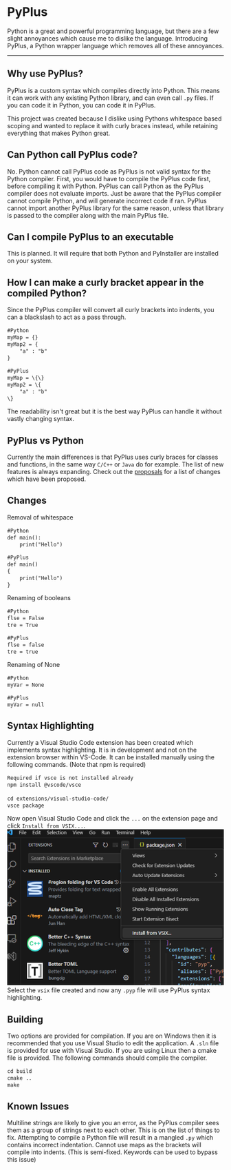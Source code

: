 # PyPlus
Python is a great and powerful programming language, but there are a few slight annoyances which cause me to dislike the language.
Introducing PyPlus, a Python wrapper language which removes all of these annoyances.
***
## Why use PyPlus?
PyPlus is a custom syntax which compiles directly into Python. This means it can work with any existing Python library, and can even call `.py` files. If you can code it in Python, you can code it in PyPlus.

This project was created because I dislike using Pythons whitespace based scoping and wanted to replace it with curly braces instead, while retaining everything that makes Python great.

## Can Python call PyPlus code?
No. Python cannot call PyPlus code as PyPlus is not valid syntax for the Python compiler. First, you would have to compile the PyPlus code first, before compiling it with Python.
PyPlus can call Python as the PyPlus compiler does not evaluate imports. Just be aware that the PyPlus compiler cannot compile Python, and will generate incorrect code if ran. PyPlus cannot import another PyPlus library for the same reason, unless that library is passed to the compiler along with the main PyPlus file.

## Can I compile PyPlus to an executable
This is planned. It will require that both Python and PyInstaller are installed on your system.

## How I can make a curly bracket appear in the compiled Python?
Since the PyPlus compiler will convert all curly brackets into indents, you can a blackslash to act as a pass through.
```
#Python
myMap = {}
myMap2 = {
    "a" : "b"
}
```
```
#PyPlus
myMap = \{\}
myMap2 = \{
    "a" : "b"
\}
```
The readability isn't great but it is the best way PyPlus can handle it without vastly changing syntax.

## PyPlus vs Python
Currently the main differences is that PyPlus uses curly braces for classes and functions, in the same way `C/C++` or `Java` do for example.
The list of new features is always expanding. Check out the [proposals](https://github.com/SYXZyt/PyPlusC/tree/main/Proposals) for a list of changes which have been proposed.

## Changes
Removal of whitespace
```
#Python
def main():
    print("Hello")
```
```
#PyPlus
def main()
{
    print("Hello")
}
```

Renaming of booleans
```
#Python
flse = False
tre = True
```
```
#PyPlus
flse = false
tre = true
```

Renaming of None
```
#Python
myVar = None
```
```
#PyPlus
myVar = null
```
## Syntax Highlighting
Currently a Visual Studio Code extension has been created which implements syntax highlighting. It is in development and not on the extension browser within VS-Code. It can be installed manually using the following commands. (Note that npm is required)
```
Required if vsce is not installed already
npm install @vscode/vsce

cd extensions/visual-studio-code/
vsce package
```

Now open Visual Studio Code and click the `...` on the extension page and click `Install from VSIX...`.
![Install from VSIX...](https://github.com/SYXZyt/PyPlusC/blob/main/docs/images/extensions/vs-code/install_vsix.png?raw=true "Image showing the Install from VSIX option")
Select the `vsix` file created and now any `.pyp` file will use PyPlus syntax highlighting.
## Building
Two options are provided for compilation. If you are on Windows then it is recommended that you use Visual Studio to edit the application. A `.sln` file is provided for use with Visual Studio.
If you are using Linux then a cmake file is provided. The following commands should compile the compiler.
```
cd build
cmake ..
make
```
## Known Issues
Multiline strings are likely to give you an error, as the PyPlus compiler sees them as a group of strings next to each other. This is on the list of things to fix.
Attempting to compile a Python file will result in a mangled `.py` which contains incorrect indentation.
Cannot use maps as the brackets will compile into indents. (This is semi-fixed. Keywords can be used to bypass this issue)
